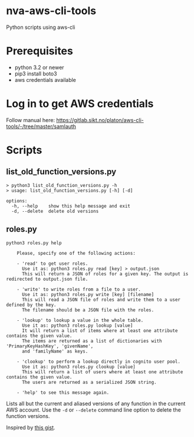 # nva-aws-cli-tools
Python scripts using aws-cli 

# Prerequisites
* python 3.2 or newer
* pip3 install boto3
* aws credentials available

# Log in to get AWS credentials

Follow manual here:
https://gitlab.sikt.no/platon/aws-cli-tools/-/tree/master/samlauth


# Scripts

## list_old_function_versions.py
```
> python3 list_old_function_versions.py -h
> usage: list_old_function_versions.py [-h] [-d]

options:
  -h, --help    show this help message and exit
  -d, --delete  delete old versions
```
## roles.py
```
python3 roles.py help           

    Please, specify one of the following actions:

    - 'read' to get user roles. 
      Use it as: python3 roles.py read [key] > output.json
      This will return a JSON of roles for a given key. The output is redirected to output.json file.

    - 'write' to write roles from a file to a user. 
      Use it as: python3 roles.py write [key] [filename]
      This will read a JSON file of roles and write them to a user defined by the key. 
      The filename should be a JSON file with the roles.

    - 'lookup' to lookup a value in the whole table. 
      Use it as: python3 roles.py lookup [value]
      It will return a list of items where at least one attribute contains the given value. 
      The items are returned as a list of dictionaries with 'PrimaryKeyHashKey', 'givenName', 
      and 'familyName' as keys.
      
    - 'clookup' to perform a lookup directly in cognito user pool. 
      Use it as: python3 roles.py clookup [value]
      This will return a list of users where at least one attribute contains the given value. 
      The users are returned as a serialized JSON string.
      
    - 'help' to see this message again.
```

Lists all but the current and aliased versions of any function in the current AWS account.
Use the `-d` or `--delete` command line option to delete the function versions.

Inspired by [this gist](https://gist.github.com/tobywf/6eb494f4b46cef367540074512161334).
